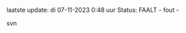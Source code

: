 laatste update: 
di 07-11-2023  0:48   uur 
Status: FAALT - fout - 
<div class="service R">svn</div>
